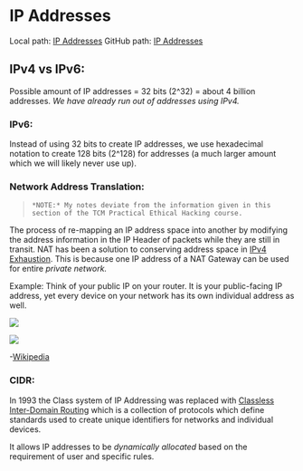 # IP Addresses

Local path: [IP Addresses](/networking/OSI/IP-addresses.md)
GitHub path: [IP Addresses](https://github.com/TrshPuppy/obsidian-notes/blob/main/networking/OSI/IP-addresses.md)

## IPv4 vs IPv6:

Possible amount of IP addresses = 32 bits (2^32) = about 4 billion addresses. _We have already run out of addresses using IPv4._

### IPv6:

Instead of using 32 bits to create IP addresses, we use hexadecimal notation to create 128 bits (2^128) for addresses (a much larger amount which we will likely never use up).

### Network Address Translation:

>     *NOTE:* My notes deviate from the information given in this section of the TCM Practical Ethical Hacking course.

The process of re-mapping an IP address space into another by modifying the address information in the IP Header of packets while they are still in transit. NAT has been a solution to conserving address space in [IPv4 Exhaustion](/networking/routing/CIDR.md). This is because one IP address of a NAT Gateway can be used for entire _private network._

Example: Think of your public IP on your router. It is your public-facing IP address, yet every device on your network has its own individual address as well.

![](PNPT-study-guide/PNPT-pics/IP-addresses-1.png)

![](/PNPT-study-guide/PNPT-pics/IP-addresses-1.png)

-[Wikipedia](https://en.wikipedia.org/wiki/Network_address_translation)

### CIDR:

In 1993 the Class system of IP Addressing was replaced with [Classless Inter-Domain Routing](/networking/routing/CIDR.md) which is a collection of protocols which define standards used to create unique identifiers for networks and individual devices.

It allows IP addresses to be _dynamically allocated_ based on the requirement of user and specific rules.
